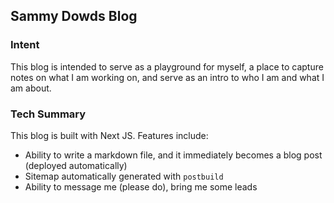 ## Sammy Dowds Blog

### Intent
This blog is intended to serve as a playground for myself, a place to capture notes on what I am working on, and serve as an intro to who I am and what I am about. 

### Tech Summary
This blog is built with Next JS. Features include: 
- Ability to write a markdown file, and it immediately becomes a blog post (deployed automatically)
- Sitemap automatically generated with `postbuild`
- Ability to message me (please do), bring me some leads 
